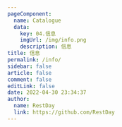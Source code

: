 ```yaml
---
pageComponent: 
  name: Catalogue
  data: 
    key: 04.信息
    imgUrl: /img/info.png
    description: 信息
title: 信息
permalink: /info/
sidebar: false
article: false
comment: false
editLink: false
date: 2022-04-30 23:34:37
author: 
  name: RestDay
  link: https://github.com/RestDay
---
```

